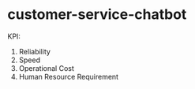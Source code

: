 # customer-service-chatbot

KPI:

1. Reliability
2. Speed
3. Operational Cost
4. Human Resource Requirement